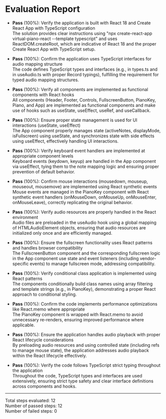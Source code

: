 # Evaluation Report

- **Pass** (100%): Verify the application is built with React 18 and Create React App with TypeScript configuration  
  The solution provides clear instructions using "npx create-react-app virtual-piano-react --template typescript" and uses ReactDOM.createRoot, which are indicative of React 18 and the proper Create React App with TypeScript setup.

- **Pass** (100%): Confirm the application uses TypeScript interfaces for audio mapping structure  
  The code defines TypeScript types and interfaces (e.g., in types.ts and in useAudio.ts with proper Record typings), fulfilling the requirement for typed audio mapping structures.

- **Pass** (100%): Verify all components are implemented as functional components with React hooks  
  All components (Header, Footer, Controls, FullscreenButton, PianoKey, Piano, and App) are implemented as functional components and make use of hooks such as useState, useEffect, useRef, and useCallback.

- **Pass** (100%): Ensure proper state management is used for UI interactions (useState, useEffect)  
  The App component properly manages state (activeNotes, displayMode, isFullscreen) using useState, and synchronizes state with side effects using useEffect, effectively handling UI interactions.

- **Pass** (100%): Verify keyboard event handlers are implemented at appropriate component levels  
  Keyboard events (keydown, keyup) are handled in the App component via useEffect, tying them to the note mapping logic and ensuring proper prevention of default behavior.

- **Pass** (100%): Confirm mouse interactions (mousedown, mouseup, mouseout, mousemove) are implemented using React synthetic events  
  Mouse events are managed in the PianoKey component with React synthetic event handlers (onMouseDown, onMouseUp, onMouseEnter, onMouseLeave), correctly replicating the original behavior.

- **Pass** (100%): Verify audio resources are properly handled in the React environment  
  Audio files are preloaded in the useAudio hook using a global mapping of HTMLAudioElement objects, ensuring that audio resources are initialized only once and are efficiently managed.

- **Pass** (100%): Ensure the fullscreen functionality uses React patterns and handles browser compatibility  
  The FullscreenButton component and the corresponding fullscreen logic in the App component use state and event listeners (including vendor-specific events) to manage fullscreen mode, addressing compatibility.

- **Pass** (100%): Verify conditional class application is implemented using React patterns  
  The components conditionally build class names using array filtering and template strings (e.g., in PianoKey), demonstrating a proper React approach to conditional styling.

- **Pass** (100%): Confirm the code implements performance optimizations like React.memo where appropriate  
  The PianoKey component is wrapped with React.memo to avoid unnecessary re-renders, ensuring improved performance where applicable.

- **Pass** (100%): Ensure the application handles audio playback with proper React lifecycle considerations  
  By preloading audio resources and using controlled state (including refs to manage mouse state), the application addresses audio playback within the React lifecycle effectively.

- **Pass** (100%): Verify the code follows TypeScript strict typing throughout the application  
  Throughout the code, TypeScript types and interfaces are used extensively, ensuring strict type safety and clear interface definitions across components and hooks.

---

Total steps evaluated: 12  
Number of passed steps: 12  
Number of failed steps: 0